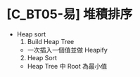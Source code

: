 # [C_BT05-易] 堆積排序
- Heap sort
  1. Build Heap Tree
    - 一次插入一個值並做 Heapify
  2. Heap Sort
    - Heap Tree 中 Root 為最小值
